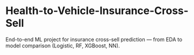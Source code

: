 # Health-to-Vehicle-Insurance-Cross-Sell
End-to-end ML project for insurance cross-sell prediction — from EDA to model comparison (Logistic, RF, XGBoost, NN).
